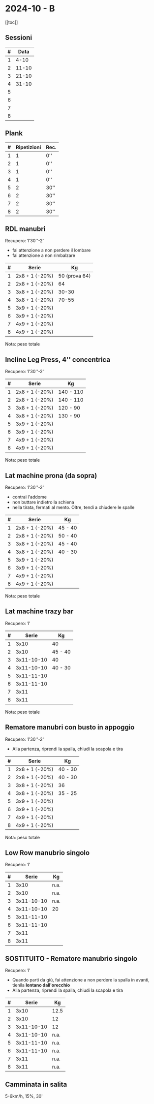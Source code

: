 # 2024-10 - B

[[toc]]

## Sessioni

| #   | Data  |
| --- | ----- |
| 1   | 4-10  |
| 2   | 11-10 |
| 3   | 21-10 |
| 4   | 31-10 |
| 5   |       |
| 6   |       |
| 7   |       |
| 8   |       |

## Plank

| #   | Ripetizioni | Rec. |
| --- | ----------- | ---- |
| 1   | 1           | 0''  |
| 2   | 1           | 0''  |
| 3   | 1           | 0''  |
| 4   | 1           | 0''  |
| 5   | 2           | 30'' |
| 6   | 2           | 30'' |
| 7   | 2           | 30'' |
| 8   | 2           | 30'' |

## RDL manubri

Recupero: 1'30''-2'

- fai attenzione a non perdere il lombare
- fai attenzione a non rimbalzare

| #   | Serie          | Kg            |
| --- | -------------- | ------------- |
| 1   | 2x8 + 1 (-20%) | 50 (prova 64) |
| 2   | 2x8 + 1 (-20%) | 64            |
| 3   | 3x8 + 1 (-20%) | 30-30         |
| 4   | 3x8 + 1 (-20%) | 70-55         |
| 5   | 3x9 + 1 (-20%) |               |
| 6   | 3x9 + 1 (-20%) |               |
| 7   | 4x9 + 1 (-20%) |               |
| 8   | 4x9 + 1 (-20%) |               |

Nota: peso totale

## Incline Leg Press, 4'' concentrica

Recupero: 1'30''-2'

| #   | Serie          | Kg        |
| --- | -------------- | --------- |
| 1   | 2x8 + 1 (-20%) | 140 - 110 |
| 2   | 2x8 + 1 (-20%) | 140 - 110 |
| 3   | 3x8 + 1 (-20%) | 120 - 90  |
| 4   | 3x8 + 1 (-20%) | 130 - 90  |
| 5   | 3x9 + 1 (-20%) |           |
| 6   | 3x9 + 1 (-20%) |           |
| 7   | 4x9 + 1 (-20%) |           |
| 8   | 4x9 + 1 (-20%) |           |

Nota: peso totale

## Lat machine prona (da sopra)

Recupero: 1'30''-2'

- contrai l'addome
- non buttare indietro la schiena
- nella tirata, fermati al mento. Oltre, tendi a chiudere le spalle

| #   | Serie          | Kg      |
| --- | -------------- | ------- |
| 1   | 2x8 + 1 (-20%) | 45 - 40 |
| 2   | 2x8 + 1 (-20%) | 50 - 40 |
| 3   | 3x8 + 1 (-20%) | 45 - 40 |
| 4   | 3x8 + 1 (-20%) | 40 - 30 |
| 5   | 3x9 + 1 (-20%) |         |
| 6   | 3x9 + 1 (-20%) |         |
| 7   | 4x9 + 1 (-20%) |         |
| 8   | 4x9 + 1 (-20%) |         |

Nota: peso totale

## Lat machine trazy bar

Recupero: 1'

| #   | Serie      | Kg      |
| --- | ---------- | ------- |
| 1   | 3x10       | 40      |
| 2   | 3x10       | 45 - 40 |
| 3   | 3x11-10-10 | 40      |
| 4   | 3x11-10-10 | 40 - 30 |
| 5   | 3x11-11-10 |         |
| 6   | 3x11-11-10 |         |
| 7   | 3x11       |         |
| 8   | 3x11       |         |

Nota: peso totale

## Rematore manubri con busto in appoggio

Recupero: 1'30''-2'

- Alla partenza, riprendi la spalla, chiudi la scapola e tira

| #   | Serie          | Kg      |
| --- | -------------- | ------- |
| 1   | 2x8 + 1 (-20%) | 40 - 30 |
| 2   | 2x8 + 1 (-20%) | 40 - 30 |
| 3   | 3x8 + 1 (-20%) | 36      |
| 4   | 3x8 + 1 (-20%) | 35 - 25 |
| 5   | 3x9 + 1 (-20%) |         |
| 6   | 3x9 + 1 (-20%) |         |
| 7   | 4x9 + 1 (-20%) |         |
| 8   | 4x9 + 1 (-20%) |         |

Nota: peso totale

## Low Row manubrio singolo

Recupero: 1'

| #   | Serie      | Kg   |
| --- | ---------- | ---- |
| 1   | 3x10       | n.a. |
| 2   | 3x10       | n.a. |
| 3   | 3x11-10-10 | n.a. |
| 4   | 3x11-10-10 | 20   |
| 5   | 3x11-11-10 |      |
| 6   | 3x11-11-10 |      |
| 7   | 3x11       |      |
| 8   | 3x11       |      |

## SOSTITUITO - Rematore manubrio singolo

Recupero: 1'

- Quando parti da giù, fai attenzione a non perdere la spalla in avanti, tienila **lontano dall'orecchio**
- Alla partenza, riprendi la spalla, chiudi la scapola e tira

| #   | Serie      | Kg   |
| --- | ---------- | ---- |
| 1   | 3x10       | 12.5 |
| 2   | 3x10       | 12   |
| 3   | 3x11-10-10 | 12   |
| 4   | 3x11-10-10 | n.a. |
| 5   | 3x11-11-10 | n.a. |
| 6   | 3x11-11-10 | n.a. |
| 7   | 3x11       | n.a. |
| 8   | 3x11       | n.a. |

## Camminata in salita

5-6km/h, 15%, 30'
